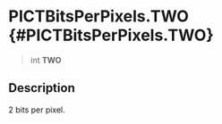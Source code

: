 PICTBitsPerPixels.TWO {#PICTBitsPerPixels.TWO}
=====================

> int **TWO**

Description
-----------

2 bits per pixel.
